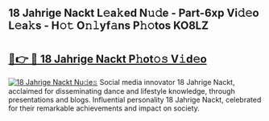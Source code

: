 ## 18 Jahrige Nackt L𝚎a𝚔ed N𝚞𝚍e - Part-6xp Vi𝚍𝚎o L𝚎a𝚔s - H𝚘𝚝 O𝚗𝚕yf𝚊ns P𝚑𝚘tos KO8LZ

# <h2><a href="http://kf90f5.oniu.top/?m=18+Jahrige+Nackt">🔗👉 🔴 18 Jahrige Nackt P𝚑ot𝚘𝚜 V𝚒d𝚎o</a></h2>

[![18 Jahrige Nackt Nu𝚍e𝚜](https://i.imgur.com/0qMVB7G.gif)](http://kf90f5.oniu.top/?m=18+Jahrige+Nackt)
Social media innovator 18 Jahrige Nackt, acclaimed for disseminating dance and lifestyle knowledge, through presentations and blogs. Influential personality 18 Jahrige Nackt, celebrated for their remarkable achievements and impact on society.  
